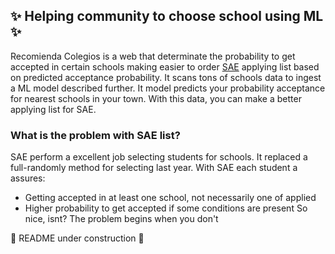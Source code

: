 ## :sparkles: Helping community to choose school using ML :sparkles:

Recomienda Colegios is a web that determinate the probability to get accepted in certain schools making easier to order [SAE](https://www.sistemadeadmisionescolar.cl) applying list based on predicted acceptance probability. It scans tons of schools data to ingest a ML model described further. It model predicts your probability acceptance for nearest schools in your town. With this data, you can make a better applying list for SAE.


### What is the problem with SAE list?
SAE perform a excellent job selecting students for schools. It replaced a full-randomly method for selecting last year. With SAE each student a assures:
- Getting accepted in at least one school, not necessarily one of applied
- Higher probability to get accepted if some conditions are present
So nice, isnt? The problem begins when you don't 

:construction: README under construction :construction:


